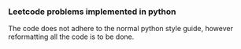 ### Leetcode problems implemented in python

The code does not adhere to the normal python style guide,
however reformatting all the code is to be done.